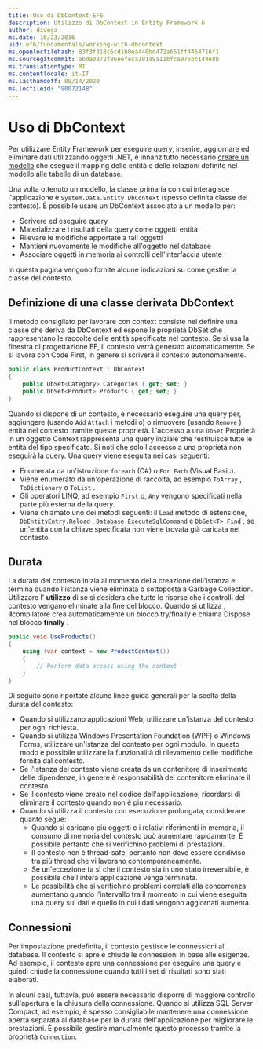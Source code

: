```yaml
---
title: Uso di DbContext-EF6
description: Utilizzo di DbContext in Entity Framework 6
author: divega
ms.date: 10/23/2016
uid: ef6/fundamentals/working-with-dbcontext
ms.openlocfilehash: 83f3f318c6cd1b0ea440bd472a651ff4454716f1
ms.sourcegitcommit: abda0872f86eefeca191a9a11bfca976bc14468b
ms.translationtype: MT
ms.contentlocale: it-IT
ms.lasthandoff: 09/14/2020
ms.locfileid: "90072148"
---
```

# <a name="working-with-dbcontext"></a>Uso di DbContext

Per utilizzare Entity Framework per eseguire query, inserire, aggiornare ed eliminare dati utilizzando oggetti .NET, è innanzitutto necessario [creare un modello](xref:ef6/modeling/index) che esegue il mapping delle entità e delle relazioni definite nel modello alle tabelle di un database.

Una volta ottenuto un modello, la classe primaria con cui interagisce l'applicazione è `System.Data.Entity.DbContext` (spesso definita classe del contesto). È possibile usare un DbContext associato a un modello per:
- Scrivere ed eseguire query   
- Materializzare i risultati della query come oggetti entità
- Rilevare le modifiche apportate a tali oggetti
- Mantieni nuovamente le modifiche all'oggetto nel database
- Associare oggetti in memoria ai controlli dell'interfaccia utente

In questa pagina vengono fornite alcune indicazioni su come gestire la classe del contesto.  

## <a name="defining-a-dbcontext-derived-class"></a>Definizione di una classe derivata DbContext  

Il metodo consigliato per lavorare con context consiste nel definire una classe che deriva da DbContext ed espone le proprietà DbSet che rappresentano le raccolte delle entità specificate nel contesto. Se si usa la finestra di progettazione EF, il contesto verrà generato automaticamente. Se si lavora con Code First, in genere si scriverà il contesto autonomamente.  

``` csharp
public class ProductContext : DbContext
{
    public DbSet<Category> Categories { get; set; }
    public DbSet<Product> Products { get; set; }
}
```  

Quando si dispone di un contesto, è necessario eseguire una query per, aggiungere (usando `Add` `Attach` i metodi o) o rimuovere (usando `Remove` ) entità nel contesto tramite queste proprietà. L'accesso a una `DbSet` Proprietà in un oggetto Context rappresenta una query iniziale che restituisce tutte le entità del tipo specificato. Si noti che solo l'accesso a una proprietà non eseguirà la query. Una query viene eseguita nei casi seguenti:  

- Enumerata da un'istruzione `foreach` (C#) o `For Each` (Visual Basic).  
- Viene enumerato da un'operazione di raccolta, ad esempio `ToArray` , `ToDictionary` o `ToList` .  
- Gli operatori LINQ, ad esempio `First` o, `Any` vengono specificati nella parte più esterna della query.  
- Viene chiamato uno dei metodi seguenti: il `Load` metodo di estensione, `DbEntityEntry.Reload` ,  `Database.ExecuteSqlCommand` e `DbSet<T>.Find` , se un'entità con la chiave specificata non viene trovata già caricata nel contesto.  

## <a name="lifetime"></a>Durata  

La durata del contesto inizia al momento della creazione dell'istanza e termina quando l'istanza viene eliminata o sottoposta a Garbage Collection. Utilizzare l' **utilizzo** di se si desidera che tutte le risorse che i controlli del contesto vengano eliminate alla fine del blocco. Quando si utilizza **, il**compilatore crea automaticamente un blocco try/finally e chiama Dispose nel blocco **finally** .  

``` csharp
public void UseProducts()
{
    using (var context = new ProductContext())
    {     
        // Perform data access using the context
    }
}
```  

Di seguito sono riportate alcune linee guida generali per la scelta della durata del contesto:  

- Quando si utilizzano applicazioni Web, utilizzare un'istanza del contesto per ogni richiesta.  
- Quando si utilizza Windows Presentation Foundation (WPF) o Windows Forms, utilizzare un'istanza del contesto per ogni modulo. In questo modo è possibile utilizzare la funzionalità di rilevamento delle modifiche fornita dal contesto.  
- Se l'istanza del contesto viene creata da un contenitore di inserimento delle dipendenze, in genere è responsabilità del contenitore eliminare il contesto.
- Se il contesto viene creato nel codice dell'applicazione, ricordarsi di eliminare il contesto quando non è più necessario.  
- Quando si utilizza il contesto con esecuzione prolungata, considerare quanto segue:  
    - Quando si caricano più oggetti e i relativi riferimenti in memoria, il consumo di memoria del contesto può aumentare rapidamente. È possibile pertanto che si verifichino problemi di prestazioni.  
    - Il contesto non è thread-safe, pertanto non deve essere condiviso tra più thread che vi lavorano contemporaneamente.
    - Se un'eccezione fa sì che il contesto sia in uno stato irreversibile, è possibile che l'intera applicazione venga terminata.  
    - Le possibilità che si verifichino problemi correlati alla concorrenza aumentano quando l'intervallo tra il momento in cui viene eseguita una query sui dati e quello in cui i dati vengono aggiornati aumenta.  

## <a name="connections"></a>Connessioni  

Per impostazione predefinita, il contesto gestisce le connessioni al database. Il contesto si apre e chiude le connessioni in base alle esigenze. Ad esempio, il contesto apre una connessione per eseguire una query e quindi chiude la connessione quando tutti i set di risultati sono stati elaborati.  

In alcuni casi, tuttavia, può essere necessario disporre di maggiore controllo sull'apertura e la chiusura della connessione. Quando si utilizza SQL Server Compact, ad esempio, è spesso consigliabile mantenere una connessione aperta separata al database per la durata dell'applicazione per migliorare le prestazioni. È possibile gestire manualmente questo processo tramite la proprietà `Connection`.  
